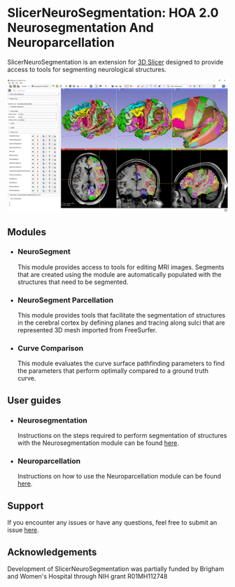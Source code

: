 # SlicerNeuroSegmentation: HOA 2.0 Neurosegmentation And Neuroparcellation

SlicerNeuroSegmentation is an extension for [3D Slicer](http://slicer.org) designed to provide access to tools for segmenting neurological structures.

![Screenshot of SlicerNeuroSegmentation extension](Images/Screenshots/NeuroSegmentParcellation_1.png)

## Modules

- ### NeuroSegment
  This module provides access to tools for editing MRI images. Segments that are created using the module are automatically populated with the structures that need to be segmented.

- ### NeuroSegment Parcellation
  This module provides tools that facilitate the segmentation of structures in the cerebral cortex by defining planes and tracing along sulci that are represented 3D mesh imported from FreeSurfer.

- ### Curve Comparison
  This module evaluates the curve surface pathfinding parameters to find the parameters that perform optimally compared to a ground truth curve.

## User guides

- ### Neurosegmentation
  Instructions on the steps required to perform segmentation of structures with the Neurosegmentation module can be found [here](docs/General%20Segmentation.md).

- ### Neuroparcellation
  Instructions on how to use the Neuroparcellation module can be found [here](docs/NeuroParcellation.md).

## Support

If you encounter any issues or have any questions, feel free to submit an issue [here](https://github.com/PerkLab/SlicerNeuroSegmentation/issues/new).

## Acknowledgements

Development of SlicerNeuroSegmentation was partially funded by Brigham and Women's Hospital through NIH grant R01MH112748
